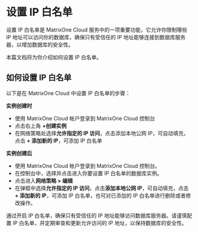 # 设置 IP 白名单

设置 IP 白名单是 MatrixOne Cloud 服务中的一项重要功能，它允许你限制哪些 IP 地址可以访问你的数据库，确保只有受信任的 IP 地址能够连接到数据库服务器，以增加数据库的安全性。

本篇文档将为你介绍如何设置 IP 白名单。

## 如何设置 IP 白名单

以下是在 MatrixOne Cloud 中设置 IP 白名单的步骤：

**实例创建时**

- 使用 MatrixOne Cloud 帐户登录到 MatrixOne Cloud 控制台
- 点击右上角 **+创建实例**  
- 在网络策略处选择**允许指定的 IP 访问**，点击添加本地公网 IP，可自动填充，点击 **+ 添加新的 IP**，可添加 IP 白名单

**实例创建后**

- 使用 MatrixOne Cloud 帐户登录到 MatrixOne Cloud 控制台。
- 在控制台中，选择并点击进入你要设置 IP 白名单的数据库实例。
- 点击进入**网络策略 > 编辑**
- 在弹框中选择**允许指定的 IP 访问**，点击**添加本地公网 IP**，可自动填充，点击 **+ 添加新的 IP**，可添加 IP 白名单，也可对已添加的 IP 白名单进行删除或者修改操作。

通过开启 IP 白名单，确保只有受信任的 IP 地址能够访问数据库服务器。请谨慎配置 IP 白名单，并定期审查和更新允许访问的 IP 地址，以保持数据库的安全性。
